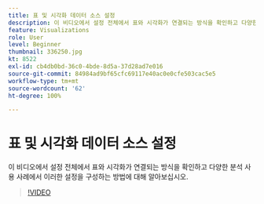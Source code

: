 ```yaml
---
title: 표 및 시각화 데이터 소스 설정
description: 이 비디오에서 설정 전체에서 표와 시각화가 연결되는 방식을 확인하고 다양한 분석 사용 사례에서 이러한 설정을 구성하는 방법에 대해 알아보십시오.
feature: Visualizations
role: User
level: Beginner
thumbnail: 336250.jpg
kt: 8522
exl-id: cb4db0bd-36c0-4bde-8d5a-37d28ad7e016
source-git-commit: 84984ad9bf65cfc69117e40ac0e0cfe503cac5e5
workflow-type: tm+mt
source-wordcount: '62'
ht-degree: 100%

---
```


# 표 및 시각화 데이터 소스 설정

이 비디오에서 설정 전체에서 표와 시각화가 연결되는 방식을 확인하고 다양한 분석 사용 사례에서 이러한 설정을 구성하는 방법에 대해 알아보십시오.

>[!VIDEO](https://video.tv.adobe.com/v/336250/?quality=12&learn=on)
